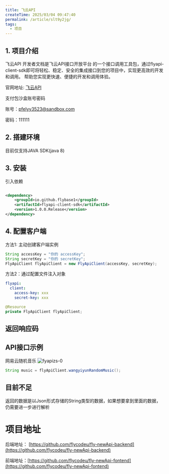 ```yaml
---
title: 飞云API
createTime: 2025/03/04 09:47:40
permalink: /article/slt9y2jg/
tags:
  - 项目
---
```

## 1. 项目介绍

飞云API 开发者文档是飞云API接口开放平台 的一个接口调用工具包，通过flyapi-client-sdk即可将轻松、稳定、安全的集成接口到您的项目中，实现更高效的开发和调用。
帮助您实现更快速、便捷的开发和调用体验。

官网地址: [飞云API](http://39.104.23.173/)

支付包沙盒账号密码

账号：pfelyy3523@sandbox.com

密码：111111

## 2. 搭建环境

目前仅支持JAVA SDK(java 8)

## 3. 安装

引入依赖

```xml

<dependency>
    <groupId>io.github.flybase1</groupId>
    <artifactId>flyapi-client-sdk</artifactId>
    <version>1.0.0.Release</version>
</dependency>
```

## 4. 配置客户端

方法1: 主动创建客户端实例

```java
String accessKey = "你的 accessKey";
String secretKey = "你的 secretKey";
FlyApiClient flyApiClient = new FlyApiClient(accessKey, secretKey);
```

方法2：通过配置文件注入对象

```yml
flyapi:
  client:
    access-key: xxx
    secret-key: xxx
```

```java
@Resource
private FlyApiClient flyApiClient;
```

## 返回响应码

## API接口示例

网易云随机音乐
![fyapizs-0](https://flycodeu-1314556962.cos.ap-nanjing.myqcloud.com//codeCenterImg/202401141555941.png)

```java
String music = flyApiClient.wangyiyunRandomMusic();
```

## 目前不足

返回的数据是以Json形式存储的String类型的数据，如果想要拿到里面的数据，仍需要进一步进行解析

# 项目地址

后端地址： [https://github.com/flycodeu/fly-newApi-backend](https://github.com/flycodeu/fly-newApi-backend)

前端地址：[https://github.com/flycodeu/fly-newApi-fontend](https://github.com/flycodeu/fly-newApi-fontend)

